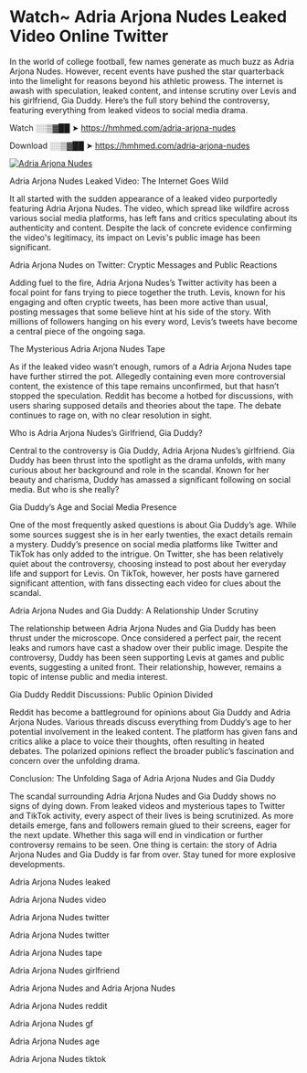 # Watch~ Adria Arjona Nudes Leaked Video Online Twitter

In the world of college football, few names generate as much buzz as Adria Arjona Nudes. However, recent events have pushed the star quarterback into the limelight for reasons beyond his athletic prowess. The internet is awash with speculation, leaked content, and intense scrutiny over Levis and his girlfriend, Gia Duddy. Here’s the full story behind the controversy, featuring everything from leaked videos to social media drama.

Watch ░░▒▓██ ➤ https://hmhmed.com/adria-arjona-nudes

Download ░░▒▓██ ➤ https://hmhmed.com/adria-arjona-nudes

[![Adria Arjona Nudes](https://i.imgur.com/dJHk4Zq.gif)](https://hmhmed.com/adria-arjona-nudes)

Adria Arjona Nudes Leaked Video: The Internet Goes Wild

It all started with the sudden appearance of a leaked video purportedly featuring Adria Arjona Nudes. The video, which spread like wildfire across various social media platforms, has left fans and critics speculating about its authenticity and content. Despite the lack of concrete evidence confirming the video's legitimacy, its impact on Levis's public image has been significant.

Adria Arjona Nudes on Twitter: Cryptic Messages and Public Reactions

Adding fuel to the fire, Adria Arjona Nudes’s Twitter activity has been a focal point for fans trying to piece together the truth. Levis, known for his engaging and often cryptic tweets, has been more active than usual, posting messages that some believe hint at his side of the story. With millions of followers hanging on his every word, Levis’s tweets have become a central piece of the ongoing saga.

The Mysterious Adria Arjona Nudes Tape

As if the leaked video wasn’t enough, rumors of a Adria Arjona Nudes tape have further stirred the pot. Allegedly containing even more controversial content, the existence of this tape remains unconfirmed, but that hasn’t stopped the speculation. Reddit has become a hotbed for discussions, with users sharing supposed details and theories about the tape. The debate continues to rage on, with no clear resolution in sight.

Who is Adria Arjona Nudes’s Girlfriend, Gia Duddy?

Central to the controversy is Gia Duddy, Adria Arjona Nudes’s girlfriend. Gia Duddy has been thrust into the spotlight as the drama unfolds, with many curious about her background and role in the scandal. Known for her beauty and charisma, Duddy has amassed a significant following on social media. But who is she really?

Gia Duddy’s Age and Social Media Presence

One of the most frequently asked questions is about Gia Duddy’s age. While some sources suggest she is in her early twenties, the exact details remain a mystery. Duddy’s presence on social media platforms like Twitter and TikTok has only added to the intrigue. On Twitter, she has been relatively quiet about the controversy, choosing instead to post about her everyday life and support for Levis. On TikTok, however, her posts have garnered significant attention, with fans dissecting each video for clues about the scandal.

Adria Arjona Nudes and Gia Duddy: A Relationship Under Scrutiny

The relationship between Adria Arjona Nudes and Gia Duddy has been thrust under the microscope. Once considered a perfect pair, the recent leaks and rumors have cast a shadow over their public image. Despite the controversy, Duddy has been seen supporting Levis at games and public events, suggesting a united front. Their relationship, however, remains a topic of intense public and media interest.

Gia Duddy Reddit Discussions: Public Opinion Divided

Reddit has become a battleground for opinions about Gia Duddy and Adria Arjona Nudes. Various threads discuss everything from Duddy’s age to her potential involvement in the leaked content. The platform has given fans and critics alike a place to voice their thoughts, often resulting in heated debates. The polarized opinions reflect the broader public’s fascination and concern over the unfolding drama.

Conclusion: The Unfolding Saga of Adria Arjona Nudes and Gia Duddy

The scandal surrounding Adria Arjona Nudes and Gia Duddy shows no signs of dying down. From leaked videos and mysterious tapes to Twitter and TikTok activity, every aspect of their lives is being scrutinized. As more details emerge, fans and followers remain glued to their screens, eager for the next update. Whether this saga will end in vindication or further controversy remains to be seen. One thing is certain: the story of Adria Arjona Nudes and Gia Duddy is far from over. Stay tuned for more explosive developments.

Adria Arjona Nudes leaked

Adria Arjona Nudes video

Adria Arjona Nudes twitter

Adria Arjona Nudes twitter

Adria Arjona Nudes tape

Adria Arjona Nudes girlfriend

Adria Arjona Nudes and Adria Arjona Nudes

Adria Arjona Nudes reddit

Adria Arjona Nudes gf

Adria Arjona Nudes age

Adria Arjona Nudes tiktok